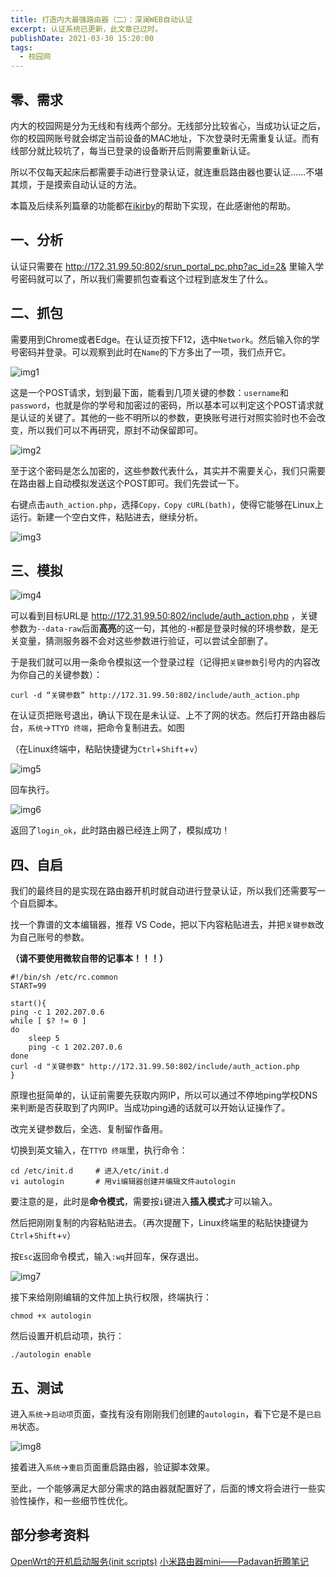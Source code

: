 ```yaml
---
title: 打造内大最强路由器（二）：深澜WEB自动认证
excerpt: 认证系统已更新，此文章已过时。
publishDate: 2021-03-30 15:20:00
tags:
  - 校园网
---
```


## 零、需求
内大的校园网是分为无线和有线两个部分。无线部分比较省心，当成功认证之后，你的校园网账号就会绑定当前设备的MAC地址，下次登录时无需重复认证。而有线部分就比较坑了，每当已登录的设备断开后则需要重新认证。

所以不仅每天起床后都需要手动进行登录认证，就连重启路由器也要认证……不堪其烦，于是摸索自动认证的方法。

本篇及后续系列篇章的功能都在[ikirby](https://ikirby.me/)的帮助下实现，在此感谢他的帮助。


## 一、分析
认证只需要在 http://172.31.99.50:802/srun_portal_pc.php?ac_id=2& 里输入学号密码就可以了，所以我们需要抓包查看这个过程到底发生了什么。


## 二、抓包
需要用到Chrome或者Edge。在认证页按下F12，选中```Network```。然后输入你的学号密码并登录。可以观察到此时在```Name```的下方多出了一项，我们点开它。

![img1](/public/blog2-img1.webp)

这是一个POST请求，划到最下面，能看到几项关键的参数：```username```和```password```，也就是你的学号和加密过的密码，所以基本可以判定这个POST请求就是认证的关键了。其他的一些不明所以的参数，更换账号进行对照实验时也不会改变，所以我们可以不再研究，原封不动保留即可。

![img2](/public/blog2-img2.webp)

至于这个密码是怎么加密的，这些参数代表什么，其实并不需要关心，我们只需要在路由器上自动模拟发送这个POST即可。我们先尝试一下。

右键点击```auth_action.php```，选择```Copy，Copy cURL(bath)```，使得它能够在Linux上运行。新建一个空白文件，粘贴进去，继续分析。

![img3](/public/blog2-img3.webp)


## 三、模拟

![img4](/public/blog2-img4.webp)

可以看到目标URL是 http://172.31.99.50:802/include/auth_action.php ，关键参数为```--data-raw```后面**高亮**的这一句，其他的```-H```都是登录时候的环境参数，是无关变量，猜测服务器不会对这些参数进行验证，可以尝试全部删了。

于是我们就可以用一条命令模拟这一个登录过程（记得把```关键参数```引号内的内容改为你自己的关键参数）：

```
curl -d “关键参数” http://172.31.99.50:802/include/auth_action.php
```

在认证页把账号退出，确认下现在是未认证、上不了网的状态。然后打开路由器后台，```系统```->```TTYD 终端```，把命令复制进去。如图

（在Linux终端中，粘贴快捷键为```Ctrl```+```Shift```+```v```）

![img5](/public/blog2-img5.webp)

回车执行。

![img6](/public/blog2-img6.webp)

返回了```login_ok```，此时路由器已经连上网了，模拟成功！


## 四、自启
我们的最终目的是实现在路由器开机时就自动进行登录认证，所以我们还需要写一个自启脚本。

找一个靠谱的文本编辑器，推荐 VS Code，把以下内容粘贴进去，并把```关键参数```改为自己账号的参数。

**（请不要使用微软自带的记事本！！！）**

```
#!/bin/sh /etc/rc.common
START=99

start(){
ping -c 1 202.207.0.6
while [ $? != 0 ]
do
	sleep 5
	ping -c 1 202.207.0.6
done
curl -d "关键参数" http://172.31.99.50:802/include/auth_action.php
}
```

原理也挺简单的，认证前需要先获取内网IP，所以可以通过不停地ping学校DNS来判断是否获取到了内网IP。当成功ping通的话就可以开始认证操作了。

改完关键参数后，全选、复制留作备用。

切换到英文输入，在```TTYD 终端```里，执行命令：

```
cd /etc/init.d     # 进入/etc/init.d
vi autologin       # 用vi编辑器创建并编辑文件autologin
```

要注意的是，此时是**命令模式**，需要按```i```键进入**插入模式**才可以输入。

然后把刚刚复制的内容粘贴进去。（再次提醒下，Linux终端里的粘贴快捷键为```Ctrl```+```Shift```+```v```）

按```Esc```返回命令模式，输入```:wq```并回车，保存退出。

![img7](/public/blog2-img7.webp)

接下来给刚刚编辑的文件加上执行权限，终端执行：

```
chmod +x autologin
```

然后设置开机启动项，执行：

```
./autologin enable
```


## 五、测试
进入```系统```->```启动项```页面，查找有没有刚刚我们创建的```autologin```，看下它是不是```已启用```状态。

![img8](/public/blog2-img8.webp)

接着进入```系统```->```重启```页面重启路由器，验证脚本效果。

至此，一个能够满足大部分需求的路由器就配置好了，后面的博文将会进行一些实验性操作，和一些细节性优化。


## 部分参考资料
[OpenWrt的开机启动服务(init scripts)](https://www.cnblogs.com/milton/p/6345621.html)
[小米路由器mini——Padavan折腾笔记](https://menyifan.com/2016/08/19/mini4/)